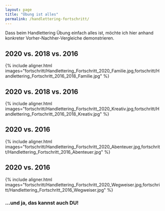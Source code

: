 ```yaml
---
layout: page
title: "Übung ist alles"
permalink: /handlettering-fortschritt/
---
```


Dass beim Handlettering Übung einfach alles ist, möchte ich hier anhand
konkreter Vorher-Nachher-Vergleiche demonstrieren.

## 2020 vs. 2018 vs. 2016

{% include aligner.html images="fortschritt/Handlettering_Fortschritt_2020_Familie.jpg,fortschritt/Handlettering_Fortschritt_2016_2018_Familie.jpg" %}

## 2020 vs. 2018 vs. 2016

{% include aligner.html images="fortschritt/Handlettering_Fortschritt_2020_Kreativ.jpg,fortschritt/Handlettering_Fortschritt_2016_2018_Kreativ.jpg" %}

## 2020 vs. 2016

{% include aligner.html images="fortschritt/Handlettering_Fortschritt_2020_Abenteuer.jpg,fortschritt/Handlettering_Fortschritt_2016_Abenteuer.jpg" %}

## 2020 vs. 2016

{% include aligner.html images="fortschritt/Handlettering_Fortschritt_2020_Wegweiser.jpg,fortschritt/Handlettering_Fortschritt_2016_Wegweiser.jpg" %}

### ...und ja, das kannst auch DU!
